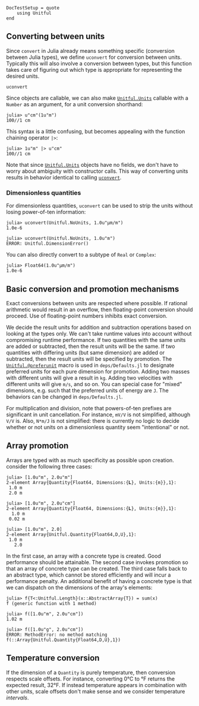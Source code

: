 ```@meta
DocTestSetup = quote
    using Unitful
end
```

## Converting between units

Since `convert` in Julia already means something specific (conversion between
Julia types), we define `uconvert` for conversion between units. Typically
this will also involve a conversion between types, but this function takes care
of figuring out which type is appropriate for representing the desired units.

```@docs
uconvert
```

Since objects are callable, we can also make [`Unitful.Units`](@ref) callable
with a `Number` as an argument, for a unit conversion shorthand:

```jldoctest
julia> u"cm"(1u"m")
100//1 cm
```

This syntax is a little confusing, but becomes appealing with the function
chaining operator `|>`:

```jldoctest
julia> 1u"m" |> u"cm"
100//1 cm
```

Note that since [`Unitful.Units`](@ref) objects have no fields, we don't have
to worry about ambiguity with constructor calls. This way of converting units
results in behavior identical to calling [`uconvert`](@ref).

### Dimensionless quantities

For dimensionless quantities, `uconvert` can be used to strip the units without
losing power-of-ten information:

```jldoctest
julia> uconvert(Unitful.NoUnits, 1.0u"μm/m")
1.0e-6

julia> uconvert(Unitful.NoUnits, 1.0u"m")
ERROR: Unitful.DimensionError()
```

You can also directly convert to a subtype of `Real` or `Complex`:

```jldoctest
julia> Float64(1.0u"μm/m")
1.0e-6
```

## Basic conversion and promotion mechanisms

Exact conversions between units are respected where possible. If rational
arithmetic would result in an overflow, then floating-point conversion should
proceed. Use of floating-point numbers inhibits exact conversion.

We decide the result units for addition and subtraction operations based
on looking at the types only. We can't take runtime values into account
without compromising runtime performance. If two quantities with the same units
are added or subtracted, then the result units will be the same. If two quantities
with differing units (but same dimension) are added or subtracted, then
the result units will be specified by promotion. The
[`Unitful.@preferunit`](@ref) macro is used in `deps/Defaults.jl` to designate
preferred units for each pure dimension for promotion. Adding two masses with
different units will give a result in `kg`. Adding two velocities with different
units will give `m/s`, and so on. You can special case for "mixed" dimensions,
e.g. such that the preferred units of energy are `J`. The behaviors can be
changed in `deps/Defaults.jl`.

For multiplication and division, note that powers-of-ten prefixes are significant
in unit cancellation. For instance, `mV/V` is not simplified, although `V/V` is.
Also, `N*m/J` is not simplified: there is currently no logic to decide
whether or not units on a dimensionless quantity seem "intentional" or not.

## Array promotion

Arrays are typed with as much specificity as possible upon creation. consider
the following three cases:

```jldoctest
julia> [1.0u"m", 2.0u"m"]
2-element Array{Quantity{Float64, Dimensions:{𝐋}, Units:{m}},1}:
 1.0 m
 2.0 m

julia> [1.0u"m", 2.0u"cm"]
2-element Array{Quantity{Float64, Dimensions:{𝐋}, Units:{m}},1}:
  1.0 m
 0.02 m

julia> [1.0u"m", 2.0]
2-element Array{Unitful.Quantity{Float64,D,U},1}:
 1.0 m
   2.0
```

In the first case, an array with a concrete type is created. Good
performance should be attainable. The second case invokes promotion so that an
array of concrete type can be created. The third case falls back to an abstract
type, which cannot be stored efficiently and will incur a performance penalty.
An additional benefit of having a concrete type is that we can dispatch on the
dimensions of the array's elements:

```jldoctest
julia> f{T<:Unitful.Length}(x::AbstractArray{T}) = sum(x)
f (generic function with 1 method)

julia> f([1.0u"m", 2.0u"cm"])
1.02 m

julia> f([1.0u"g", 2.0u"cm"])
ERROR: MethodError: no method matching f(::Array{Unitful.Quantity{Float64,D,U},1})
```

## Temperature conversion

If the dimension of a `Quantity` is purely temperature, then conversion
respects scale offsets. For instance, converting 0°C to °F returns the expected
result, 32°F. If instead temperature appears in combination with other units,
scale offsets don't make sense and we consider temperature *intervals*.
